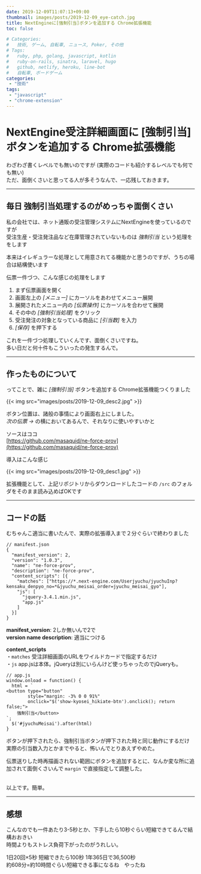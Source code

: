 ```yaml
---
date: 2019-12-09T11:07:13+09:00
thumbnail: images/posts/2019-12-09_eye-catch.jpg
title: NextEngineに[強制引当]ボタンを追加する Chrome拡張機能
toc: false

# Categories:
#   技術, ゲーム, 自転車, ニュース, Poker, その他
# Tags:
#   ruby, php, golang, javascript, kotlin
#   ruby-on-rails, sinatra, laravel, hugo
#   github, netlify, heroku, line-bot
#   自転車, ボードゲーム
categories:
 - "技術"
tags:
 - "javascript"
 - "chrome-extension"
---
```


# NextEngine受注詳細画面に [強制引当] ボタンを追加する Chrome拡張機能

わざわざ書くレベルでも無いのですが (実際のコードも紹介するレベルでも何でも無い)  
ただ、面倒くさいと思ってる人が多そうなんで、一応残しておきます。

* * *

## 毎日 強制引当処理するのがめっちゃ面倒くさい

私の会社では、ネット通販の受注管理システムにNextEngineを使っているのですが  
受注生産・受注発注品など在庫管理されていないものは _強制引当_ という処理ををします

本来はイレギュラーな処理として用意されてる機能かと思うのですが、うちの場合は結構使います

伝票一件づつ、こんな感じの処理をします

1. まず伝票画面を開く
2. 画面左上の _[メニュー]_ にカーソルをあわせてメニュー展開
3. 展開されたメニュー内の _[伝票操作]_ にカーソルを合わせて展開
4. その中の _[強制引当処理]_ をクリック
5. 受注発注の対象となっている商品に _[引当数]_ を入力
6. _[保存]_ を押下する

これを一件づつ処理していくんです、面倒くさいですね。  
多い日だと何十件もこういったの発生するんで。

* * *

## 作ったものについて

ってことで、雑に _[強制引当]_ ボタンを追加する Chrome拡張機能つくりました  

{{< img src="images/posts/2019-12-09_desc2.jpg" >}}  

ボタン位置は、諸般の事情により画面右上にしました。  
_次の伝票 →_ の横においてあるんで、それなりに使いやすいかと

ソースはココ  
[https://github.com/masaquid/ne-force-prov](https://github.com/masaquid/ne-force-prov)  

導入はこんな感じ  

{{< img src="images/posts/2019-12-09_desc1.jpg" >}}  

拡張機能として、上記リポジトリからダウンロードしたコードの <code>/src</code> のフォルダをそのまま読み込めばOKです

* * *

## コードの話

むちゃんこ適当に書いたんで、実際の拡張導入まで２分ぐらいで終わりました  

```
// manifest.json
{
  "manifest_version": 2,
  "version": "1.0.3",
  "name": "ne-force-prov",
  "description": "ne-force-prov",
  "content_scripts": [{
    "matches": ["https://*.next-engine.com/Userjyuchu/jyuchuInp?kensaku_denpyo_no=*&jyuchu_meisai_order=jyuchu_meisai_gyo"],
    "js": [
      "jquery-3.4.1.min.js",
      "app.js"
    ]
  }]
}
```
__manifest_version__: 2しか無いんで2で  
__version name description__: 適当につける  

__content_scripts__  
・<code>matches</code> 受注詳細画面のURLをワイルドカードで指定するだけ  
・<code>js</code> app.jsは本体。jQueryは別にいらんけど使っちゃったのでjQueryも。

```
// app.js
window.onload = function() {
  html = `
<button type="button"
        style="margin: -3% 0 0 91%"
        onclick="$('show-kyosei_hikiate-btn').onclick(); return false;">
    強制引当</button>
`;
  $('#jyuchuMeisai').after(html)
}
```
ボタンが押下されたら、強制引当ボタンが押下された時と同じ動作にするだけ  
実際の引当数入力とかまでやると、怖いんでとりあえずやめた。

伝票送りした時再描画されない範囲にボタンを追加するとに、なんか変な所に追加されて面倒くさいんで <code>margin</code> で直接指定して調整した。

<br>
以上です。簡単。

* * *

## 感想
こんなのでも一件あたり3-5秒とか、下手したら10秒ぐらい短縮できてるんで結構おおきい  
時間よりもストレス負荷下がったのがうれしい。  

1日20回×5秒 短縮できたら100秒 1年365日で36,500秒  
約608分=約10時間ぐらい短縮できる事になるね　やったね
